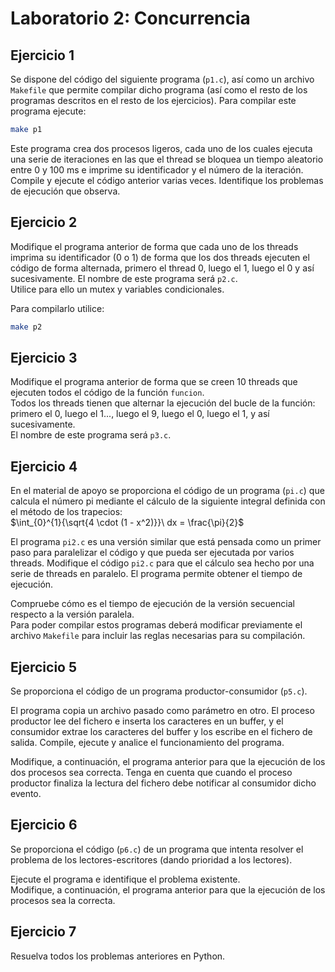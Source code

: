 # Laboratorio 2: Concurrencia

## Ejercicio 1
Se dispone del código del siguiente programa (`p1.c`), así como un archivo `Makefile` que permite compilar dicho programa (así como el resto de los programas descritos en el resto de los ejercicios).   Para compilar este programa ejecute:
```bash
make p1
```
Este programa crea dos procesos ligeros, cada uno de los cuales ejecuta una serie de iteraciones en las que el thread se bloquea un tiempo aleatorio entre 0 y 100 ms e imprime su identificador y el número de la iteración.  
Compile y ejecute el código anterior varias veces. Identifique los problemas de ejecución que observa.

## Ejercicio 2
Modifique el programa anterior de forma que cada uno de los threads imprima su identificador (0 o 1) de forma que los dos threads ejecuten el código de forma alternada, primero el thread 0, luego el 1, luego el 0 y así sucesivamente. El nombre de este programa será `p2.c`.  
Utilice para ello un mutex y variables condicionales.

Para compilarlo utilice:
```bash
make p2
```

## Ejercicio 3
Modifique el programa anterior de forma que se creen 10 threads que ejecuten todos el código de la función `funcion`.  
Todos los threads tienen que alternar la ejecución del bucle de la función: primero el 0, luego el 1..., luego el 9, luego el 0, luego el 1, y así sucesivamente.  
El nombre de este programa será `p3.c`.


## Ejercicio 4
En el material de apoyo se proporciona el código de un programa (`pi.c`) que calcula el número pi mediante el cálculo de la siguiente integral definida con el método de los trapecios:  
$\int_{0}^{1}{\sqrt{4 \cdot (1 - x^2)}}\ dx = \frac{\pi}{2}$

El programa `pi2.c` es una versión similar que está pensada como un primer paso para paralelizar el código y que pueda ser ejecutada por varios threads. Modifique el código `pi2.c` para que el cálculo sea hecho por una serie de threads en paralelo. El programa permite obtener el tiempo de ejecución. 

Compruebe cómo es el tiempo de ejecución de la versión secuencial respecto a la versión paralela.  
Para poder compilar estos programas deberá modificar previamente el archivo `Makefile` para incluir las reglas necesarias para su compilación.

## Ejercicio 5
Se proporciona el código de un programa productor-consumidor (`p5.c`). 

El programa copia un archivo pasado como parámetro en otro. El proceso productor lee del fichero e inserta los caracteres en un buffer, y el consumidor extrae los caracteres del buffer y los escribe en el fichero de salida. Compile, ejecute y analice el funcionamiento del programa.  

Modifique, a continuación, el programa anterior para que la ejecución de los dos procesos sea correcta. Tenga en cuenta que cuando el proceso productor finaliza la lectura del fichero debe notificar al consumidor dicho evento.

## Ejercicio 6
Se proporciona el código (`p6.c`) de un programa que intenta resolver el problema de los lectores-escritores (dando prioridad a los lectores).

Ejecute el programa e identifique el problema existente.  
Modifique, a continuación, el programa anterior para que la ejecución de los procesos sea la correcta.

## Ejercicio 7
Resuelva todos los problemas anteriores en Python.